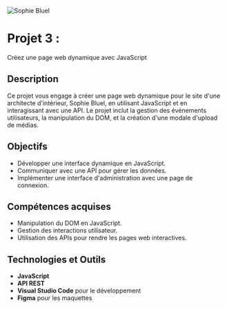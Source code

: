 ![Sophie Bluel](./assets/images/sophie-bluel.png)

# Projet 3 : 
Créez une page web dynamique avec JavaScript

## Description
Ce projet vous engage à créer une page web dynamique pour le site d'une architecte d'intérieur, Sophie Bluel, en utilisant JavaScript et en interagissant avec une API. Le projet inclut la gestion des événements utilisateurs, la manipulation du DOM, et la création d'une modale d'upload de médias.

## Objectifs
- Développer une interface dynamique en JavaScript.
- Communiquer avec une API pour gérer les données.
- Implémenter une interface d'administration avec une page de connexion.

## Compétences acquises
- Manipulation du DOM en JavaScript.
- Gestion des interactions utilisateur.
- Utilisation des APIs pour rendre les pages web interactives.

## Technologies et Outils
- **JavaScript**
- **API REST**
- **Visual Studio Code** pour le développement
- **Figma** pour les maquettes
